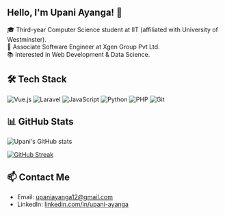 ## Hello, I'm Upani Ayanga! 👋

🎓 Third-year Computer Science student at IIT (affiliated with University of Westminster).  
💼 Associate Software Engineer at Xgen Group Pvt Ltd.  
📚 Interested in Web Development & Data Science.

## 🛠 Tech Stack
![Vue.js](https://img.shields.io/badge/Vue.js-35495E?style=for-the-badge&logo=vue.js&logoColor=4FC08D)
![Laravel](https://img.shields.io/badge/Laravel-FF2D20?style=for-the-badge&logo=laravel&logoColor=white)
![JavaScript](https://img.shields.io/badge/JavaScript-F7DF1E?style=for-the-badge&logo=javascript&logoColor=black)
![Python](https://img.shields.io/badge/Python-3776AB?style=for-the-badge&logo=python&logoColor=white)
![PHP](https://img.shields.io/badge/PHP-777BB4?style=for-the-badge&logo=php&logoColor=white)
![Git](https://img.shields.io/badge/Git-F05032?style=for-the-badge&logo=git&logoColor=white)

## 📊 GitHub Stats
![Upani's GitHub stats](https://github-readme-stats.vercel.app/api?username=upani-ayanga&show_icons=true&theme=radical)

[![GitHub Streak](https://streak-stats.demolab.com?user=upani-ayanga&theme=radical)](https://git.io/streak-stats)

## 📫 Contact Me
- Email: [upaniayanga12@gmail.com](mailto:upani.2022@iit.ac.lk)
- LinkedIn: [linkedin.com/in/upani-ayanga](https://www.linkedin.com/in/upani-ayanga/)
